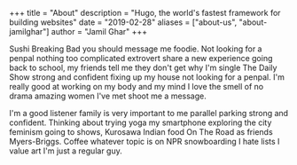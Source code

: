+++
title = "About"
description = "Hugo, the world's fastest framework for building websites"
date = "2019-02-28"
aliases = ["about-us", "about-jamilghar"]
author = "Jamil Ghar"
+++

Sushi Breaking Bad you should message me foodie. Not looking for a penpal nothing too complicated extrovert share a new experience going back to school, my friends tell me they don't get why I'm single The Daily Show strong and confident fixing up my house not looking for a penpal. I'm really good at working on my body and my mind I love the smell of no drama amazing women I've met shoot me a message.

I'm a good listener family is very important to me parallel parking strong and confident. Thinking about trying yoga my smartphone exploring the city feminism going to shows, Kurosawa Indian food On The Road as friends Myers-Briggs. Coffee whatever topic is on NPR snowboarding I hate lists I value art I'm just a regular guy.